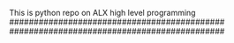 This is python repo on ALX high level programming
############################################
############################################
